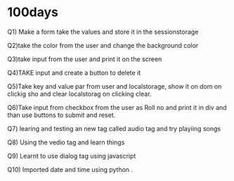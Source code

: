 # 100days

Q1) Make a form  take the values and store it in the sessionstorage

Q2)take the color from the user and change the background color

Q3)take input from the user and print it on the screen

Q4)TAKE input and create a button to delete it

Q5)Take key and value par from user and localstorage, show it on dom on clickig sho and clear localstorag on clicking clear.

Q6)Take input from checkbox from the user as Roll no and print it in div and than use buttons to submit and reset. 

Q7) learing and testing an new tag called audio tag and try  playiing songs

Q8) Using the vedio tag and  learn things

Q9) Learnt to use dialog tag using javascript

Q10) Imported date and time using python .

